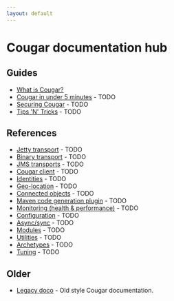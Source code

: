 ```yaml
---
layout: default
---
```

Cougar documentation hub
========================

Guides
------

* [What is Cougar?](cougar-guide.html)
* [Cougar in under 5 minutes](getting-started.html) - TODO
* [Securing Cougar](securing.html) - TODO
* [Tips 'N' Tricks](tips-tricks.html) - TODO

References
----------

* [Jetty transport](jetty-transport.html) - TODO
* [Binary transport](binary-transport.html) - TODO
* [JMS transports](jms-transports.html) - TODO
* [Cougar client](client.html) - TODO
* [Identities](identities.html) - TODO
* [Geo-location](geolocation.html) - TODO
* [Connected objects](connected-objects.html) - TODO
* [Maven code generation plugin](codegen.html) - TODO
* [Monitoring (health & performance)](monitoring.html) - TODO
* [Configuration](configuration.html) - TODO
* [Async/sync](async-vs-sync.html) - TODO
* [Modules](modules.html) - TODO
* [Utilities](utilities.html) - TODO
* [Archetypes](archetypes.html) - TODO
* [Tuning](tuning.html) - TODO

Older
-----

* [Legacy doco](legacy/index.html) - Old style Cougar documentation.

